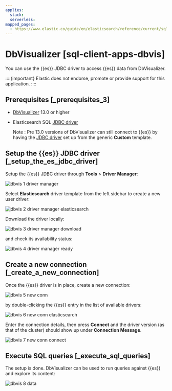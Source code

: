 ```yaml
---
applies:
  stack:
  serverless:
mapped_pages:
  - https://www.elastic.co/guide/en/elasticsearch/reference/current/sql-client-apps-dbvis.html
---
```


# DbVisualizer [sql-client-apps-dbvis]

You can use the {{es}} JDBC driver to access {{es}} data from DbVisualizer.

::::{important}
Elastic does not endorse, promote or provide support for this application.
::::


## Prerequisites [_prerequisites_3]

* [DbVisualizer](https://www.dbvis.com/) 13.0 or higher
* Elasticsearch SQL [JDBC driver](sql-jdbc.md)

    Note
    :   Pre 13.0 versions of DbVisualizer can still connect to {{es}} by having the [JDBC driver](sql-jdbc.md) set up from the generic **Custom** template.



## Setup the {{es}} JDBC driver [_setup_the_es_jdbc_driver]

Setup the {{es}} JDBC driver through **Tools** > **Driver Manager**:

![dbvis 1 driver manager](../../../images/elasticsearch-reference-dbvis-1-driver-manager.png "")

Select **Elasticsearch** driver template from the left sidebar to create a new user driver:

![dbvis 2 driver manager elasticsearch](../../../images/elasticsearch-reference-dbvis-2-driver-manager-elasticsearch.png "")

Download the driver locally:

![dbvis 3 driver manager download](../../../images/elasticsearch-reference-dbvis-3-driver-manager-download.png "")

and check its availability status:

![dbvis 4 driver manager ready](../../../images/elasticsearch-reference-dbvis-4-driver-manager-ready.png "")


## Create a new connection [_create_a_new_connection]

Once the {{es}} driver is in place, create a new connection:

![dbvis 5 new conn](../../../images/elasticsearch-reference-dbvis-5-new-conn.png "")

by double-clicking the {{es}} entry in the list of available drivers:

![dbvis 6 new conn elasticsearch](../../../images/elasticsearch-reference-dbvis-6-new-conn-elasticsearch.png "")

Enter the connection details, then press **Connect** and the driver version (as that of the cluster) should show up under **Connection Message**.

![dbvis 7 new conn connect](../../../images/elasticsearch-reference-dbvis-7-new-conn-connect.png "")


## Execute SQL queries [_execute_sql_queries]

The setup is done. DbVisualizer can be used to run queries against {{es}} and explore its content:

![dbvis 8 data](../../../images/elasticsearch-reference-dbvis-8-data.png "")


